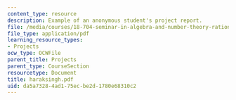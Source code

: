 ```yaml
---
content_type: resource
description: Example of an anonymous student's project report.
file: /media/courses/18-704-seminar-in-algebra-and-number-theory-rational-points-on-elliptic-curves-fall-2004/da5a73284ad175ecbe2d1780e68310c2_haraksingh.pdf
file_type: application/pdf
learning_resource_types:
- Projects
ocw_type: OCWFile
parent_title: Projects
parent_type: CourseSection
resourcetype: Document
title: haraksingh.pdf
uid: da5a7328-4ad1-75ec-be2d-1780e68310c2
---
```

